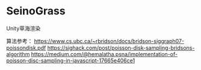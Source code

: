 # SeinoGrass
Unity草海渲染

算法参考：
https://www.cs.ubc.ca/~rbridson/docs/bridson-siggraph07-poissondisk.pdf
https://sighack.com/post/poisson-disk-sampling-bridsons-algorithm
https://medium.com/@hemalatha.psna/implementation-of-poisson-disc-sampling-in-javascript-17665e406ce1